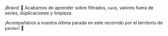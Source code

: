 
¡Bravo! 👏 Acabamos de aprender sobre filtrados, `nan`s, valores fuera de series, duplicaciones y limpieza. 

¡Acompañános a nuestra última parada en este recorrido por el territorio de `pandas`!  🐼



